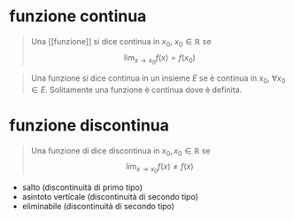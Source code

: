 # funzione continua

> Una [[funzione]] si dice continua in $x_{0},\  x_{0}\in\mathbb{R}$ se $$\lim_{x\rightarrow x_{0}} f(x)=f(x_{0})$$

> Una funzione si dice continua in un insieme $E$ se è continua in $x_0$, $\forall x_{0} \in E$. Solitamente una funzione è continua dove è definita.

# funzione discontinua

> Una funzione di dice discontinua in $x_{0}, x_{0} \in \mathbb{R}$ se
> $$\lim_{x\rightarrow x_0}{f(x)}\neq f(x)$$ 
- salto (discontinuità di primo tipo)
- asintoto verticale (discontinuità di secondo tipo)
- eliminabile (discontinuità di secondo tipo)
